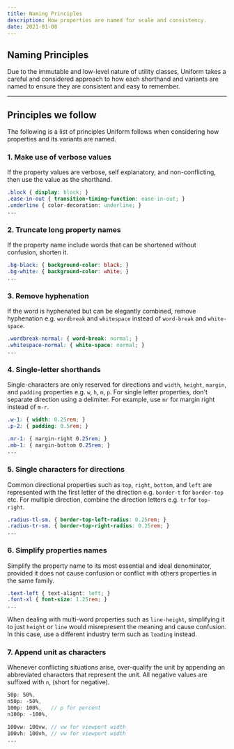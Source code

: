 ```yaml
---
title: Naming Principles
description: How properties are named for scale and consistency.
date: 2021-01-08
---
```


## Naming Principles

Due to the immutable and low-level nature of utility classes, Uniform takes a careful and considered approach to how each shorthand and variants are named to ensure they are consistent and easy to remember.

---

## Principles we follow

The following is a list of principles Uniform follows when considering how properties and its variants are named.

### 1. Make use of verbose values

If the property values are verbose, self explanatory, and non-conflicting, then use the value as the shorthand.

```scss
.block { display: block; }
.ease-in-out { transition-timing-function: ease-in-out; }
.underline { color-decoration: underline; }
...
```

### 2. Truncate long property names

If the property name include words that can be shortened without confusion, shorten it.

```scss
.bg-black: { background-color: black; }
.bg-white: { background-color: white; }
...
```

### 3. Remove hyphenation

If the word is hyphenated but can be elegantly combined, remove hyphenation e.g. `wordbreak` and `whitespace` instead of `word-break` and `white-space`.

```scss
.wordbreak-normal: { word-break: normal; }
.whitespace-normal: { white-space: normal; }
...
```

### 4. Single-letter shorthands

Single-characters are only reserved for directions and `width`, `height`, `margin`, and `padding` properties e.g. `w`, `h`, `m`, `p`. For single letter properties, don't separate direction using a delimiter. For example, use `mr` for margin right instead of `m-r`.

```scss
.w-1: { width: 0.25rem; }
.p-2: { padding: 0.5rem; }

.mr-1: { margin-right 0.25rem; }
.mb-1: { margin-bottom 0.25rem; }
...
```

### 5. Single characters for directions

Common directional properties such as `top`, `right`, `bottom`, and `left` are represented with the first letter of the direction e.g. `border-t` for `border-top` etc. For multiple direction, combine the direction letters e.g. `tr` for `top-right`.

```scss
.radius-tl-sm. { border-top-left-radius: 0.25rem; }
.radius-tr-sm. { border-top-right-radius: 0.25rem; }
...
```

### 6. Simplify properties names

Simplify the property name to its most essential and ideal denominator, provided it does not cause confusion or conflict with others properties in the same family.

```scss
.text-left { text-alignt: left; }
.font-xl { font-size: 1.25rem; }
...
```

When dealing with multi-word properties such as `line-height`, simplifying it to just `height` or `line` would misrepresent the meaning and cause confusion. In this case, use a different industry term such as `leading` instead.

### 7. Append unit as characters

Whenever conflicting situations arise, over-qualify the unit by appending an abbreviated characters that represent the unit. All negative values are suffixed with `n`, (short for negative).

```scss
50p: 50%,
n50p: -50%,
100p: 100%,   // p for percent
n100p: -100%,

100vw: 100vw, // vw for viewport width
100vh: 100vh, // vw for viewport width
...
```
